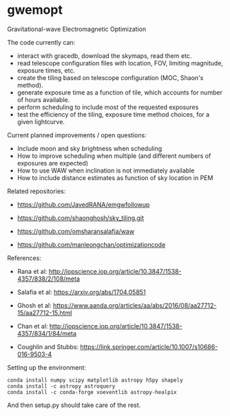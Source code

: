 # gwemopt
Gravitational-wave Electromagnetic Optimization

The code currently can:
- interact with gracedb, download the skymaps, read them etc. 
- read telescope configuration files with location, FOV, limiting magnitude, exposure times, etc.
- create the tiling based on telescope configuration (MOC, Shaon's method).
- generate exposure time as a function of tile, which accounts for number of hours available. 
- perform scheduling to include most of the requested exposures
- test the efficiency of the tiling, exposure time method choices, for a given lightcurve.

Current planned improvements / open questions:
- Include moon and sky brightness when scheduling
- How to improve scheduling when multiple (and different numbers of exposures are expected)
- How to use WAW when inclination is not immediately available
- How to include distance estimates as function of sky location in PEM

Related repositories:
- https://github.com/JavedRANA/emgwfollowup

- https://github.com/shaonghosh/sky_tiling.git

- https://github.com/omsharansalafia/waw

- https://github.com/manleongchan/optimizationcode 

References:
- Rana et al: http://iopscience.iop.org/article/10.3847/1538-4357/838/2/108/meta

- Salafia et al: https://arxiv.org/abs/1704.05851

- Ghosh et al: https://www.aanda.org/articles/aa/abs/2016/08/aa27712-15/aa27712-15.html

- Chan et al: http://iopscience.iop.org/article/10.3847/1538-4357/834/1/84/meta

- Coughlin and Stubbs: https://link.springer.com/article/10.1007/s10686-016-9503-4 

Setting up the environment:

```
conda install numpy scipy matplotlib astropy h5py shapely
conda install -c astropy astroquery
conda install -c conda-forge voeventlib astropy-healpix
```

And then setup.py should take care of the rest.
